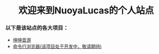 <h1 style="text-align:center">欢迎来到NuoyaLucas的个人站点</h1>
<h3> 以下是该站点的各大项目：</h3>
<ul>
   <li><a href="/kunkun">坤坤音游</a></li>
   <li><a href="/command_browser">命令行浏览器(该项目处于开发中，敬请期待)</a></li>
</ul>
    
